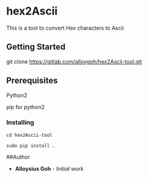 # hex2Ascii

This is a tool to convert Hex characters to Ascii

## Getting Started
git clone https://gitlab.com/alloygoh/hex2Ascii-tool.git

## Prerequisites

Python2

pip for python2

### Installing
```cd hex2Ascii-tool```

```sudo pip install .```

##Author
* **Alloysius Goh** - *Initial work* 
